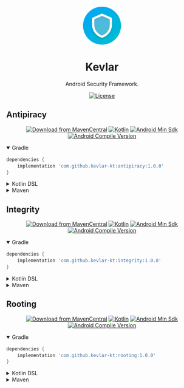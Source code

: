 <p align="center">
  <a href="https://github.com/kevlar-kt/kevlar" target="_blank"><img width="100" src="https://github.com/kevlar-kt/kevlar/raw/master/art/kevlar-kt/web/icon-512.png"></a>
</p>

<h1 align="center">Kevlar</h1>
<p align="center">Android Security Framework.</p>

<p align="center">
  <a href="https://github.com/cioccarellia/ksprefs/blob/master/LICENSE.md"><img src="https://img.shields.io/badge/license-Apache%202.0-blue.svg" alt="License"></a>
</p>


## Antipiracy
<p align="center">
  <a href="https://search.maven.org/artifact/com.github.kevlar-kt/antipiracy"><img src="https://img.shields.io/maven-central/v/com.github.kevlar-kt/antipiracy.svg?label=Maven%20Central" alt="Download from MavenCentral"></a>
  <a href="https://kotlinlang.org/docs/releases.html"><img src="https://img.shields.io/badge/kotlin-1.6.10-orange.svg" alt="Kotlin"></a>
  <a href="https://source.android.com/setup/start/build-numbers"><img src="https://img.shields.io/badge/min-19-00e676.svg" alt="Android Min Sdk"></a>
  <a href="https://source.android.com/setup/start/build-numbers"><img src="https://img.shields.io/badge/compile-30-00e676.svg" alt="Android Compile Version"></a>
</p>


<details open><summary>Gradle</summary>

```gradle
dependencies {
    implementation 'com.github.kevlar-kt:antipiracy:1.0.0'
}
```
</details>

<details><summary>Kotlin DSL</summary>

```gradle
dependencies {
    implementation("com.github.kevlar-kt:antipiracy:1.0.0")
}
```
</details>

<details><summary>Maven</summary>

```xml
<dependency>
    <groupId>com.github.kevlar-kt</groupId>
    <artifactId>antipiracy</artifactId>
    <version>1.0.0</version>
    <type>pom</type>
</dependency>
```
</details>




## Integrity
<p align="center">
  <a href="https://search.maven.org/artifact/com.github.kevlar-kt/integrity"><img src="https://img.shields.io/maven-central/v/com.github.kevlar-kt/integrity.svg?label=Maven%20Central" alt="Download from MavenCentral"></a>
  <a href="https://kotlinlang.org/docs/releases.html"><img src="https://img.shields.io/badge/kotlin-1.6.10-orange.svg" alt="Kotlin"></a>
  <a href="https://source.android.com/setup/start/build-numbers"><img src="https://img.shields.io/badge/min-19-00e676.svg" alt="Android Min Sdk"></a>
  <a href="https://source.android.com/setup/start/build-numbers"><img src="https://img.shields.io/badge/compile-30-00e676.svg" alt="Android Compile Version"></a>
</p>


<details open><summary>Gradle</summary>

```gradle
dependencies {
    implementation 'com.github.kevlar-kt:integrity:1.0.0'
}
```
</details>

<details><summary>Kotlin DSL</summary>

```gradle
dependencies {
    implementation("com.github.kevlar-kt:integrity:1.0.0")
}
```
</details>

<details><summary>Maven</summary>

```xml
<dependency>
    <groupId>com.github.kevlar-kt</groupId>
    <artifactId>integrity</artifactId>
    <version>1.0.0</version>
    <type>pom</type>
</dependency>
```
</details>





## Rooting
<p align="center">
  <a href="https://search.maven.org/artifact/com.github.kevlar-kt/rooting"><img src="https://img.shields.io/maven-central/v/com.github.kevlar-kt/rooting.svg?label=Maven%20Central" alt="Download from MavenCentral"></a>
  <a href="https://kotlinlang.org/docs/releases.html"><img src="https://img.shields.io/badge/kotlin-1.6.10-orange.svg" alt="Kotlin"></a>
  <a href="https://source.android.com/setup/start/build-numbers"><img src="https://img.shields.io/badge/min-19-00e676.svg" alt="Android Min Sdk"></a>
  <a href="https://source.android.com/setup/start/build-numbers"><img src="https://img.shields.io/badge/compile-30-00e676.svg" alt="Android Compile Version"></a>
</p>


<details open><summary>Gradle</summary>

```gradle
dependencies {
    implementation 'com.github.kevlar-kt:rooting:1.0.0'
}
```
</details>

<details><summary>Kotlin DSL</summary>

```gradle
dependencies {
    implementation("com.github.kevlar-kt:rooting:1.0.0")
}
```
</details>

<details><summary>Maven</summary>

```xml
<dependency>
    <groupId>com.github.kevlar-kt</groupId>
    <artifactId>rooting</artifactId>
    <version>1.0.0</version>
    <type>pom</type>
</dependency>
```
</details>



